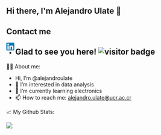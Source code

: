 ## Hi there, I'm Alejandro Ulate 👋 

## Contact me
<a href="https://www.linkedin.com/in/yushi95/"><img align="left" src="https://raw.githubusercontent.com/alejandroulate/alejandroulate/main/images/linkedin.png" alt="icon\LinkedIn" width="21px" /></a>



- ## Glad to see you here!  ![visitor badge](https://visitor-badge.glitch.me/badge?page_id=jwenjian.visitor-badge)

👷🏾 About me:

- Hi, I’m @alejandroulate  
- 👀 I’m interested in data analysis  
- 🌱 I’m currently learning electronics  
- 📫 How to reach me: alejandro.ulate@ucr.ac.cr

📈 My Github Stats:

<img height="180em" src="https://github-readme-stats.vercel.app/api?username=alejandroulate&show_icons=true&hide_border=true&&count_private=true&include_all_commits=true" />
 

<!--START_SECTION:waka-->
<!--END_SECTION:waka-->
